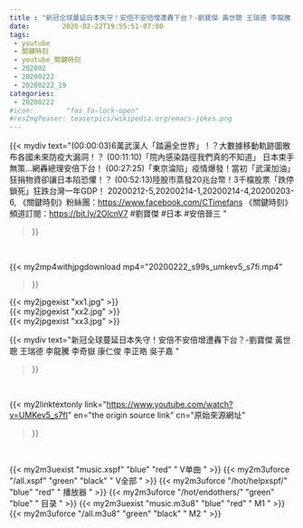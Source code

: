 ```yaml
---
title : "新冠全球蔓延日本失守！安倍不安倍增遭轟下台？-劉寶傑 黃世聰 王瑞德 李龍騰 李奇嶽 康仁俊 李正皓 吳子嘉 "
date:        2020-02-22T19:55:51-07:00
tags:
 - youtube
 - 關鍵時刻
 - youtube_關鍵時刻
 - 202002
 - 20200222
 - 20200222_19
categories:
 - 20200222
#icon:        "fas fa-lock-open"
#resImgTeaser: teaserpics/wikipedia.org/emacs-jokes.png
---
```


{{< mydiv text="(00:00:03)6萬武漢人「踏遍全世界」！？大數據移動軌跡圖散布各國未來防疫大漏洞！？ (00:11:10)「院內感染路徑我們真的不知道」 日本束手無策…網轟總理安倍下台！ (00:27:25)「東京淪陷」疫情爆發！當初「武漢加油」狂捐物資卻讓日本陷恐懼！？ (00:52:13)陸股市蒸發20兆台幣！3千檔股票「跌停鎖死」狂跌台灣一年GDP！  20200212-5,20200214-1,20200214-4,20200203-6,  《關鍵時刻》粉絲團：https://www.facebook.com/CTimefans 《關鍵時刻》頻道訂閱：https://bit.ly/2OlcnV7  #劉寶傑 #日本 #安倍晉三 "
>}}
<br>


{{< my2mp4withjpgdownload mp4="20200222_s99s_umkev5_s7fi.mp4"
>}}

{{< my2jpgexist "xx1.jpg" >}}<br>
{{< my2jpgexist "xx2.jpg" >}}<br>
{{< my2jpgexist "xx3.jpg" >}}<br>



{{< mydiv text="新冠全球蔓延日本失守！安倍不安倍增遭轟下台？-劉寶傑 黃世聰 王瑞德 李龍騰 李奇嶽 康仁俊 李正皓 吳子嘉 "
>}}
<br>

{{< my2linktextonly link="https://www.youtube.com/watch?v=UMKev5_s7fI"
en="the origin source link" cn="原始來源網址"
>}}


<br>

{{< my2m3uexist "music.xspf"        "blue"   "red"    " V单曲 " >}} {{< my2m3uforce "/all.xspf"         "green"  "black"  " V全部 " >}} {{< my2m3uforce "/hot/helpxspf/"    "blue"   "red"    " 播放器 " >}} {{< my2m3uforce "/hot/endothers/"   "green"  "blue"   " 目录 " >}} {{< my2m3uexist "music.m3u8"        "blue"   "red"    " M1 " >}} {{< my2m3uforce "/all.m3u8"         "green"  "black"  " M2 " >}} 
